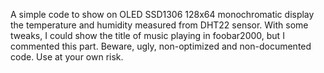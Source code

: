 A simple code to show on OLED SSD1306 128x64 monochromatic display the temperature and humidity measured from DHT22 sensor. With some tweaks, I could show the title of music playing in foobar2000, but I commented this part. Beware, ugly, non-optimized and non-documented code. Use at your own risk.